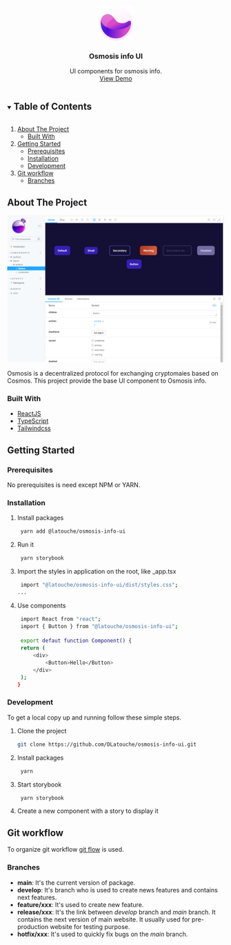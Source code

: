 <!-- PROJECT LOGO -->
<br />
<p align="center">
  <a href="https://story.osmosis.latouche.dev/">
    <img src="./logo.webp" alt="Logo" width="80" height="80">
  </a>

  <h3 align="center">Osmosis info UI</h3>

  <p align="center">
    UI components for osmosis info.
    <br />
    <a href="https://beta.osmosis.latouche.dev/">View Demo</a>
  </p>
</p>

<!-- TABLE OF CONTENTS -->
<details open="open">
  <summary><h2 style="display: inline-block">Table of Contents</h2></summary>
  <ol>
    <li>
      <a href="#about-the-project">About The Project</a>
      <ul>
        <li><a href="#built-with">Built With</a></li>
      </ul>
    </li>
    <li>
      <a href="#getting-started">Getting Started</a>
      <ul>
        <li><a href="#prerequisites">Prerequisites</a></li>
        <li><a href="#installation">Installation</a></li>
        <li><a href="#Development">Development</a></li>
      </ul>
    </li>
      <li>
      <a href="#git-workflow">Git workflow</a>
      <ul>
        <li><a href="#branchs">Branches</a></li>
      </ul>
      </li>
  </ol>
</details>

<!-- ABOUT THE PROJECT -->

## About The Project

[![Screenshot](./screenshot.png)](https://osmosis.imperator.co/)

Osmosis is a decentralized protocol for exchanging cryptomaies based on Cosmos.
This project provide the base UI component to Osmosis info.

### Built With

- [ReactJS](https://reactjs.org/)
- [TypeScript](https://www.typescriptlang.org/)
- [Tailwindcss](https://tailwindcss.com/)

<!-- GETTING STARTED -->

## Getting Started

### Prerequisites

No prerequisites is need except NPM or YARN.

### Installation

1. Install packages

   ```sh
    yarn add @latouche/osmosis-info-ui
   ```

2. Run it

   ```sh
    yarn storybook
   ```

3. Import the styles in application on the root, like \_app.tsx

   ```sh
    import "@latouche/osmosis-info-ui/dist/styles.css";
   ...
   ```

4. Use components

   ```sh
    import React from "react";
    import { Button } from "@latouche/osmosis-info-ui";

    export defaut function Component() {
   	return (
   		<div>
   			<Button>Hello</Button>
   		</div>
   	);
   }
   ```

### Development

To get a local copy up and running follow these simple steps.

1. Clone the project

   ```sh
   git clone https://github.com/DLatouche/osmosis-info-ui.git
   ```

2. Install packages

   ```sh
    yarn
   ```

3. Start storybook

   ```sh
    yarn storybook
   ```

4. Create a new component with a story to display it

## Git workflow

To organize git workflow [git flow](http://danielkummer.github.io/git-flow-cheatsheet/) is used.

### Branches

- **main**: It's the current version of package.
- **develop**: It's branch who is used to create news features and contains next features.
- **feature/xxx**: It's used to create new feature.
- **release/xxx**: It's the link between _develop_ branch and _main_ branch. It contains the next version of main website. It usually used for pre-production website for testing purpose.
- **hotfix/xxx**: It's used to quickly fix bugs on the _main_ branch.
